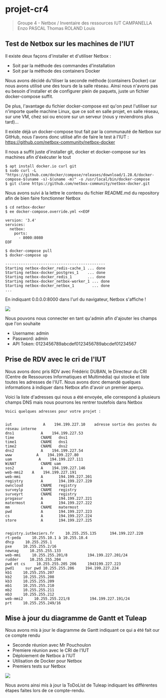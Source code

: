 # projet-cr4

> Groupe 4 - Netbox / Inventaire des ressources IUT
> CAMPANELLA Enzo
> PASCAL Thomas
> ROLAND Louis

## Test de Netbox sur les machines de l'IUT

Il existe deux façons d'installer et d'utiliser Netbox : 

- Soit par la méthode des commandes d'installation
- Soit par la méthode des containers Docker

Nous avons décidé du'tiliser la seconde méthode (containers Docker) car nous avons utilisé une des tours de la salle réseau. Ainsi nous n'avons pas eu besoin d'installer et de configurer plein de paquets, juste un fichier docker-compose suffit. 

De plus, l'avantage du fichier docker-compose est qu'on peut l'utiliser sur n'importe quelle machine Linux, que ce soit en salle projet, en salle réseau, sur une VM, chez soi ou encore sur un serveur (nous y reviendrons plus tard)...

Il existe déjà un docker-compose tout fait par la communauté de Netbox sur GitHub, nous l'avons donc utilisé afin de faire le test à l'IUT :
https://github.com/netbox-community/netbox-docker

Il nous a suffit juste d'installer git, docker et docker-compose sur les machines afin d'éxécuter le tout

```
$ apt install docker.io curl git
$ sudo curl -L "https://github.com/docker/compose/releases/download/1.28.6/docker-compose-$(uname -s)-$(uname -m)" -o /usr/local/bin/docker-compose
$ git clone https://github.com/netbox-community/netbox-docker.git
```

Nous avons suivi à la lettre le contenu du fichier README.md du repository afin de bien faire fonctionner Netbox

```
$ cd netbox-docker
$ ee docker-compose.override.yml <<EOF

version: '3.4'
services:
  netbox:
    ports:
      - 8000:8080
EOF

$ docker-compose pull
$ docker-compose up

---------------------------------------------
Starting netbox-docker_redis-cache_1 ... done
Starting netbox-docker_postgres_1    ... done
Starting netbox-docker_redis_1       ... done
Starting netbox-docker_netbox-worker_1 ... done
Starting netbox-docker_netbox_1        ... done
...
```

En indiquant 0.0.0.0:8000 dans l'url du navigateur, Netbox s'affiche !

![](https://i.imgur.com/x5Gmd5B.png)

Nous pouvons nous connecter en tant qu'admin afin d'ajouter les champs que l'on souhaite

- Username: admin
- Password: admin
- API Token: 0123456789abcdef0123456789abcdef01234567

## Prise de RDV avec le cri de l'IUT

Nous avons donc pris RDV avec Frédéric DUBAN, le Directeur du CRI (Centre de Ressources Informatiques et Multimédia) qui stocke et liste toutes les adresses de l'IUT. Nous avons donc demandé quelques informations à indiquer dans Netbox afin d'avoir un premier aperçu.

Voici la liste d'adresses qui nous a été envoyée, elle correspond à plusieurs champs DNS mais nous pourrons les rentrer toutefois dans Netbox

```
Voici quelques adresses pour votre projet :


iut              A    194.199.227.10    adresse sortie des postes du réseau interne
dns1            A    194.199.227.53
time            CNAME   dns1
time1           CNAME   dns1
time2           CNAME   dns2
dns2            A    194.199.227.54
www           A    194.199.227.80
uam            A    194.199.227.111
WiNAT           CNAME uam
sos2            A    194.199.227.146
web-mmi2    A    194.199.227.191
web-mmi         A       194.199.227.201
registry        A       194.199.227.220
owncloud        CNAME   registry
surveylp        CNAME   registry
surveyrt        CNAME   registry
progasur        A       194.199.227.221
matermost       A       194.199.227.222
mm              CNAME   matermost
pwd             A       194.199.227.223
cs              A       194.199.227.224
store           A       194.199.227.225


registry.iutbeziers.fr     10.255.255.135      194.199.227.220
rt-peda     10.255.10.1 à 10.255.10.4    
dhcp     10.255.255.1         
pxe     10.255.255.2/16     
newnag     10.255.255.133      
web-mmi     10.255.255.201/8         194.199.227.201/24 
rudder     10.255.255.204        
pwd et cs     10.255.255.205 206     1943199.227.223     
pwd1     sur pwd 10.255.255.206     194.199.227.224    
kb1     10.255.255.207         
kb2     10.255.255.208         
kb3     10.255.255.209         
mb1     10.255.255.210         
mb2     10.255.255.211         
mb3     10.255.255.212         
web-mmi2     10.255.255.221/8         194.199.227.191/24
prt     10.255.255.249/16 
```

## Mise à jour du diagramme de Gantt et Tuleap

Nous avons mis à jour le diagramme de Gantt indiquant ce qui a été fait our ce compte rendu

- Seconde réunion avec Mr Pouchoulon
- Premiere réunion avec le CRI de l'IUT
- Déploiement de Netbox à l'IUT
- Utilisation de Docker pour Netbox
- Premiers tests sur Netbox

![](https://i.imgur.com/gow1Si9.png)

Nous avons ainsi mis à jour la ToDoList de Tuleap indiquant les différentes étapes faites lors de ce compte-rendu.